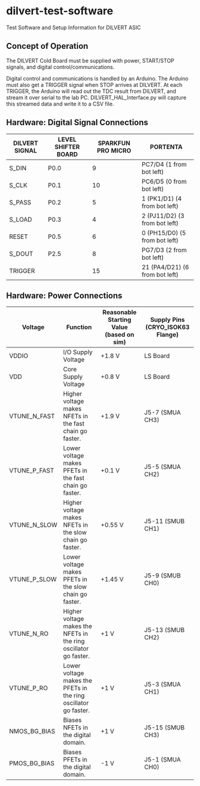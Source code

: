 # dilvert-test-software
Test Software and Setup Information for DILVERT ASIC

## Concept of Operation 
The DILVERT Cold Board must be supplied with power, START/STOP signals, and digital control/communications.

Digital control and communications is handled by an Arduino. The Arduino must also get a TRIGGER signal when STOP arrives at DILVERT. At each TRIGGER, the Arduino will read out the TDC result from DILVERT, and stream it over serial to the lab PC. DILVERT_HAL_Interface.py will capture this streamed data and write it to a CSV file.


## Hardware: Digital Signal Connections

DILVERT SIGNAL	| LEVEL SHIFTER BOARD	  | SPARKFUN PRO MICRO	| PORTENTA
--- | --- | --- | ---
S_DIN	|P0.0	|9	|PC7/D4 (1 from bot left)
S_CLK	|P0.1	|10	|PC6/D5 (0 from bot left)
S_PASS	|P0.2	|5	|1 (PK1/D1) (4 from bot left)
S_LOAD	|P0.3	|4	|2 (PJ11/D2) (3 from bot left)
RESET	|P0.5	|6	|0 (PH15/D0) (5 from bot left)
S_DOUT	|P2.5	|8	|PG7/D3 (2 from bot left)
TRIGGER	| |15	|21 (PA4/D21) (6 from bot left)
			

## Hardware: Power Connections

Voltage	|Function	|Reasonable Starting Value (based on sim) | Supply Pins (CRYO_ISOK63 Flange)
--- | --- | --- | ---
VDDIO | I/O Supply Voltage | +1.8 V | LS Board
VDD | Core Supply Voltage | +0.8 V | LS Board
VTUNE_N_FAST	|Higher voltage makes NFETs in the fast chain go faster.	|+1.9 V | J5-7 (SMUA CH3)
VTUNE_P_FAST	|Lower voltage makes PFETs in the fast chain go faster.	|+0.1 V | J5-5 (SMUA CH2)
VTUNE_N_SLOW	|Higher voltage makes NFETs in the slow chain go faster.	|+0.55 V | J5-11 (SMUB CH1)
VTUNE_P_SLOW	|Lower voltage makes PFETs in the slow chain go faster.	|+1.45 V | J5-9 (SMUB CH0)
VTUNE_N_RO	|Higher voltage makes the NFETs in the ring oscillator go faster.	|+1 V | J5-13 (SMUB CH2)
VTUNE_P_RO	|Lower voltage makes the PFETs in the ring oscillator go faster.	|+1 V | J5-3 (SMUA CH1)
NMOS_BG_BIAS	|Biases NFETs in the digital domain.	|+1 V | J5-15 (SMUB CH3)
PMOS_BG_BIAS	|Biases PFETs in the digital domain.	|-1 V | J5-1 (SMUA CH0)



